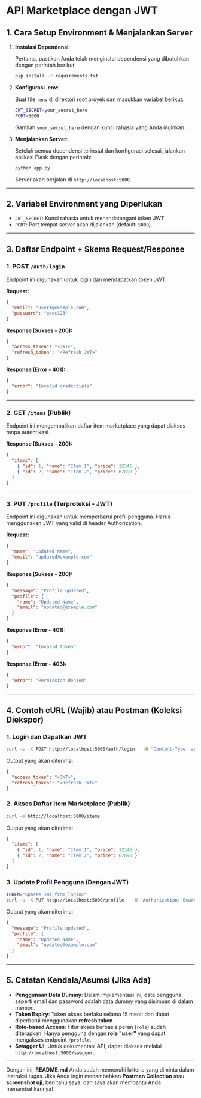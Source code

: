 # API Marketplace dengan JWT

## 1. Cara Setup Environment & Menjalankan Server

1. **Instalasi Dependensi**:
   
   Pertama, pastikan Anda telah menginstal dependensi yang dibutuhkan dengan perintah berikut:

   ```bash
   pip install -r requirements.txt
   ```

2. **Konfigurasi .env**:
   
   Buat file `.env` di direktori root proyek dan masukkan variabel berikut:
   
   ```bash
   JWT_SECRET=your_secret_here
   PORT=5000
   ```

   Gantilah `your_secret_here` dengan kunci rahasia yang Anda inginkan.

3. **Menjalankan Server**:

   Setelah semua dependensi terinstal dan konfigurasi selesai, jalankan aplikasi Flask dengan perintah:

   ```bash
   python app.py
   ```

   Server akan berjalan di `http://localhost:5000`.

---

## 2. Variabel Environment yang Diperlukan

- `JWT_SECRET`: Kunci rahasia untuk menandatangani token JWT.
- `PORT`: Port tempat server akan dijalankan (default: `5000`).

---

## 3. Daftar Endpoint + Skema Request/Response

### 1. **POST `/auth/login`**

Endpoint ini digunakan untuk login dan mendapatkan token JWT.

**Request:**
```json
{
  "email": "user1@example.com",
  "password": "pass123"
}
```

**Response (Sukses - 200):**
```json
{
  "access_token": "<JWT>",
  "refresh_token": "<Refresh JWT>"
}
```

**Response (Error - 401):**
```json
{
  "error": "Invalid credentials"
}
```

---

### 2. **GET `/items`** (Publik)

Endpoint ini mengembalikan daftar item marketplace yang dapat diakses tanpa autentikasi.

**Response (Sukses - 200):**
```json
{
  "items": [
    { "id": 1, "name": "Item 1", "price": 12345 },
    { "id": 2, "name": "Item 2", "price": 67890 }
  ]
}
```

---

### 3. **PUT `/profile`** (Terproteksi - JWT)

Endpoint ini digunakan untuk memperbarui profil pengguna. Harus menggunakan JWT yang valid di header Authorization.

**Request:**
```json
{
  "name": "Updated Name",
  "email": "updated@example.com"
}
```

**Response (Sukses - 200):**
```json
{
  "message": "Profile updated",
  "profile": {
    "name": "Updated Name",
    "email": "updated@example.com"
  }
}
```

**Response (Error - 401):**
```json
{
  "error": "Invalid token"
}
```

**Response (Error - 403):**
```json
{
  "error": "Permission denied"
}
```

---

## 4. Contoh cURL (Wajib) atau Postman (Koleksi Diekspor)

### 1. **Login dan Dapatkan JWT**

```bash
curl -s -X POST http://localhost:5000/auth/login   -H "Content-Type: application/json"   -d '{"email":"user1@example.com","password":"pass123"}'
```

Output yang akan diterima:
```json
{
  "access_token": "<JWT>",
  "refresh_token": "<Refresh JWT>"
}
```

### 2. **Akses Daftar Item Marketplace (Publik)**

```bash
curl -s http://localhost:5000/items
```

Output yang akan diterima:
```json
{
  "items": [
    { "id": 1, "name": "Item 1", "price": 12345 },
    { "id": 2, "name": "Item 2", "price": 67890 }
  ]
}
```

### 3. **Update Profil Pengguna (Dengan JWT)**

```bash
TOKEN="<paste_JWT_from_login>"
curl -s -X PUT http://localhost:5000/profile   -H "Authorization: Bearer $TOKEN"   -H "Content-Type: application/json"   -d '{"name":"Updated Name"}'
```

Output yang akan diterima:
```json
{
  "message": "Profile updated",
  "profile": {
    "name": "Updated Name",
    "email": "updated@example.com"
  }
}
```

---

## 5. Catatan Kendala/Asumsi (Jika Ada)

- **Penggunaan Data Dummy**: Dalam implementasi ini, data pengguna seperti email dan password adalah data dummy yang disimpan di dalam memori.
- **Token Expiry**: Token akses berlaku selama 15 menit dan dapat diperbarui menggunakan **refresh token**.
- **Role-based Access**: Fitur akses berbasis peran (`role`) sudah diterapkan. Hanya pengguna dengan **role "user"** yang dapat mengakses endpoint `/profile`.
- **Swagger UI**: Untuk dokumentasi API, dapat diakses melalui `http://localhost:5000/swagger`.

---

Dengan ini, **README.md** Anda sudah memenuhi kriteria yang diminta dalam instruksi tugas. Jika Anda ingin menambahkan **Postman Collection** atau **screenshot uji**, beri tahu saya, dan saya akan membantu Anda menambahkannya!
